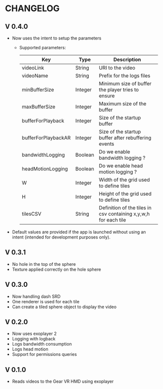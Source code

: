 # CHANGELOG

## V 0.4.0
+ Now uses the intent to setup the parameters
  + Supported parameters:
  
    |         Key         |  Type   |                           Description                           |
    |---------------------|---------|-----------------------------------------------------------------|
    | videoLink           | String  | URI to the video                                                |
    | videoName           | String  | Prefix for the logs files                                       |
    | minBufferSize       | Integer | Minimum size of buffer the player tries to ensure               |
    | maxBufferSize       | Integer | Maximum size of the buffer                                      |
    | bufferForPlayback   | Integer | Size of the startup buffer                                      |
    | bufferForPlaybackAR | Integer | Size of the startup buffer after rebuffering events             |
    | bandwidthLogging    | Boolean | Do we enable bandwidth logging ?                                |
    | headMotionLogging   | Boolean | Do we enable head motion logging ?                              |
    | W                   | Integer | Width of the grid used to define tiles                          |
    | H                   | Integer | Height of the grid used to define tiles                         |
    | tilesCSV            | String  | Definition of the tiles in csv containing x,y,w,h for each tile |
+ Default values are provided if the app is launched without using an intent 
(intended for development purposes only).

## V 0.3.1
+ No hole in the top of the sphere
+ Texture applied correctly on the hole sphere

## V 0.3.0
+ Now handling dash SRD
+ One renderer is used for each tile
+ Can create a tiled sphere object to display the video

## V 0.2.0
+ Now uses exoplayer 2
+ Logging with logback
+ Logs bandwidth consumption
+ Logs head motion
+ Support for permissions queries

## V 0.1.0
+ Reads videos to the Gear VR HMD using exoplayer
